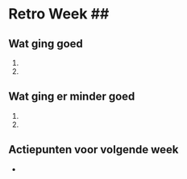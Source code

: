 # Retro Week \##

## Wat ging goed
1. 
2. 

## Wat ging er minder goed
1. 
2. 
## Actiepunten voor volgende week
* 


